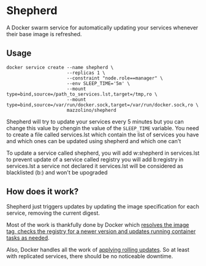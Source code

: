 # Shepherd

A Docker swarm service for automatically updating your services whenever their base image is refreshed.

## Usage

    docker service create --name shepherd \
                          --replicas 1 \
                          --constraint "node.role==manager" \
                          --env SLEEP_TIME='5m' \
                          --mount type=bind,source=/path_to_services.lst,target=/tmp,ro \
                          --mount type=bind,source=/var/run/docker.sock,target=/var/run/docker.sock,ro \
                          mazzolino/shepherd

Shepherd will try to update your services every 5 minutes but you can change this value by chengin the value of the `SLEEP_TIME` variable.
You need to create a file called services.lst which contain the list of services you have and which ones can be updated using shepherd and which one can't 

To update a service called shepherd, you will add w:shepherd in services.lst
to prevent update of a service called registry you will add b:registry in services.lst
a service not declared it services.lst will be considered as blacklisted (b:) and won't be upograded

## How does it work?

Shepherd just triggers updates by updating the image specification for each service, removing the current digest.

Most of the work is thankfully done by Docker which [resolves the image tag, checks the registry for a newer version and updates running container tasks as needed](https://docs.docker.com/engine/swarm/services/#update-a-services-image-after-creation).

Also, Docker handles all the work of [applying rolling updates](https://docs.docker.com/engine/swarm/swarm-tutorial/rolling-update/). So at least with replicated services, there should be no noticeable downtime.
